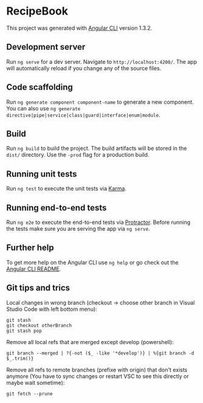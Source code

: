 # RecipeBook

This project was generated with [Angular CLI](https://github.com/angular/angular-cli) version 1.3.2.

## Development server

Run `ng serve` for a dev server. Navigate to `http://localhost:4200/`. The app will automatically reload if you change any of the source files.

## Code scaffolding

Run `ng generate component component-name` to generate a new component. You can also use `ng generate directive|pipe|service|class|guard|interface|enum|module`.

## Build

Run `ng build` to build the project. The build artifacts will be stored in the `dist/` directory. Use the `-prod` flag for a production build.

## Running unit tests

Run `ng test` to execute the unit tests via [Karma](https://karma-runner.github.io).

## Running end-to-end tests

Run `ng e2e` to execute the end-to-end tests via [Protractor](http://www.protractortest.org/).
Before running the tests make sure you are serving the app via `ng serve`.

## Further help

To get more help on the Angular CLI use `ng help` or go check out the [Angular CLI README](https://github.com/angular/angular-cli/blob/master/README.md).

## Git tips and trics

Local changes in wrong branch (checkout -> choose other branch in Visual Studio Code with left bottom menu):

```
git stash
git checkout otherBranch 
git stash pop
```
Remove all local refs that are merged except develop (powershell):
```
git branch --merged | ?{-not ($_ -like '*develop')} | %{git branch -d $_.trim()}
```

Remove all refs to remote branches (prefixe with origin) that don't exists anymore (You have to sync changes or restart VSC to see this directly or maybe wait sometime):
```
git fetch --prune
```